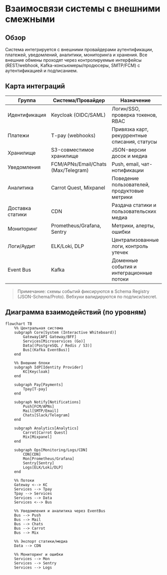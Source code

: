 # Взаимосвязи системы с внешними смежными

## Обзор
Система интегрируется с внешними провайдерами аутентификации, платежей, уведомлений, аналитики, мониторинга и хранения. Все внешние обмены проходят через контролируемые интерфейсы (REST/webhook, Kafka-консьюмеры/продюсеры, SMTP/FCM) с аутентификацией и подписанием.

## Карта интеграций

| Группа            | Система/Провайдер                   | Назначение                                      |
|-------------------|-------------------------------------|-------------------------------------------------|
| Идентификация     | Keycloak (OIDC/SAML)                | Логин/SSO, проверка токенов, RBAC               |
| Платежи           | T-pay (webhooks)                    | Привязка карт, рекуррентные списания, статусы   |
| Хранилище         | S3-совместимое хранилище            | JSON-версии досок и медиа                       |
| Уведомления       | FCM/APNs/Email/Chats (Max/Telegram) | Push, email, чат-нотификации                    |
| Аналитика         | Carrot Quest, Mixpanel              | Поведение пользователей, продуктовые метрики    |
| Доставка статики  | CDN                                 | Раздача статики и пользовательских медиа        |
| Мониторинг        | Prometheus/Grafana, Sentry          | Метрики, алерты, ошибки                         |
| Логи/Аудит        | ELK/Loki, DLP                       | Централизованные логи, контроль утечек          |
| Event Bus         | Kafka                               | Доменные события и интеграционные потоки        |

> Примечание: схемы событий фиксируются в Schema Registry (JSON-Schema/Proto). Вебхуки валидируются по подписи/secret.

## Диаграмма взаимодействий (по уровням)

```mermaid
flowchart TB
    %% Центральная система
    subgraph Core[System (Interactive Whiteboard)]
        Gateway[API Gateway/BFF]
        Services[Microservices (Go)]
        Data[(PostgreSQL / Redis / S3)]
        Bus[(Kafka EventBus)]
    end

    %% Внешние блоки
    subgraph IdP[Identity Provider]
        KC[Keycloak]
    end

    subgraph Pay[Payments]
        Tpay[T-pay]
    end

    subgraph Notify[Notifications]
        Push[FCM/APNs]
        Mail[SMTP/Email]
        Chats[Slack/Telegram]
    end

    subgraph Analytics[Analytics]
        Carrot[Carrot Quest]
        Mix[Mixpanel]
    end

    subgraph Ops[Monitoring/Logs/CDN]
        CDN[CDN]
        Mon[Prometheus/Grafana]
        Sentry[Sentry]
        Logs[ELK/Loki/DLP]
    end

    %% Потоки
    Gateway <--> KC
    Services --> Tpay
    Tpay --> Services
    Services --> Data
    Services <--> Bus

    %% Уведомления и аналитика через EventBus
    Bus --> Push
    Bus --> Mail
    Bus --> Chats
    Bus --> Carrot
    Bus --> Mix

    %% Экспорт статики/медиа
    Data --> CDN

    %% Мониторинг и ошибки
    Services --> Mon
    Services --> Sentry
    Services --> Logs
```